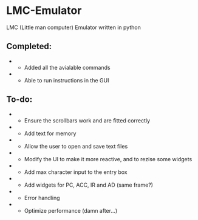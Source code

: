 # LMC-Emulator
LMC (Little man computer) Emulator written in python

## Completed: 
* - Added all the avialable commands
* - Able to run instructions in the GUI

## To-do:
* - Ensure the scrollbars work and are fitted correctly
* - Add text for memory
* - Allow the user to open and save text files
* - Modify the UI to make it more reactive, and to rezise some widgets
* - Add max character input to the entry box
* - Add widgets for PC, ACC, IR and AD (same frame?)
* - Error handling
* - Optimize performance (damn after...)
